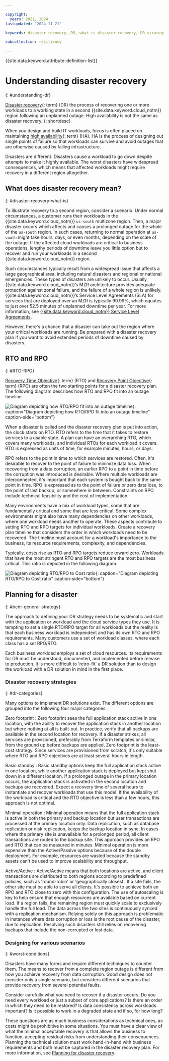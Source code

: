```yaml
---

copyright:
  years: 2021, 2024
lastupdated: "2024-11-21"

keywords: disaster recovery, DR, what is disaster recovery, DR strategy, disaster recovery options, disaster recovery strategy

subcollection: resiliency

---
```


{{site.data.keyword.attribute-definition-list}}

# Understanding disaster recovery
{: #understanding-dr}

[Disaster recovery](#x2113280){: term} (DR) the process of recovering one or more workloads to a working state in a second {{site.data.keyword.cloud_notm}} region following an unplanned outage. High availability is not the same as disaster recovery.
{: shortdesc}

When you design and build IT workloads, focus is often placed on maintaining [high availability](#x2284708){: term} (HA). HA is the process of designing out single points of failure so that workloads can survive and avoid outages that are otherwise caused by failing infrastructure.

Disasters are different. Disasters cause a workload to go down despite attempts to make it highly available. The worst disasters have widespread consequences, which means that affected workloads might require recovery in a different region altogether.

## What does disaster recovery mean?
{: #disaster-recovery-what-is}

To illustrate recovery to a second region, consider a scenario. Under normal circumstances, a customer runs their workloads in the {{site.data.keyword.cloud_notm}} `us-south` multizone region. Then, a major disaster occurs which affects and causes a prolonged outage for the whole of the `us-south` region. In such cases, returning to normal operation at `us-south` might take hours, days, or even months, depending on the scale of the outage. If the affected cloud workloads are critical to business operations, lengthy periods of downtime leave you little option but to recover and run your workloads in a second {{site.data.keyword.cloud_notm}} region.

Such circumstances typically result from a widespread issue that affects a large geographical area, including natural disasters and regional or national emergencies. These types of disasters are unlikely to occur. Usually, {{site.data.keyword.cloud_notm}}’s MZR architecture provides adequate protection against zonal failure, and the failure of a whole region is unlikely. {{site.data.keyword.cloud_notm}}’s Service Level Agreements (SLA) for services that are deployed over an MZR is typically 99.99%, which equates to just over 52.5 minutes of unplanned downtime per year. For more information, see [{{site.data.keyword.cloud_notm}} Service Level Agreements](/docs/overview?topic=overview-slas).

However, there's a chance that a disaster can take out the region where your critical workloads are running. Be prepared with a disaster recovery plan if you want to avoid extended periods of downtime caused by disasters.

## RTO and RPO
{: #RTO-RPO}

[Recovery Time Objective](#x3167918){: term} (RTO) and [Recovery Point Objective](#x3429911){: term} (RPO) are often the two starting points for a disaster recovery plan. The following diagram describes how RTO and RPO fit into an outage timeline.

![Diagram depicting how RTO/RPO fit into an outage timeline](images/outages-diagram.png "Diagram depicting how RTO/RPO fit into an outage timeline"){: caption="Diagram depicting how RTO/RPO fit into an outage timeline" caption-side="bottom"}

When a disaster is called and the disaster recovery plan is put into action, the clock starts on RTO. RTO refers to the time that it takes to restore services to a usable state. A plan can have an overarching RTO, which covers many workloads, and individual RTOs for each workload it covers. RTO is expressed as units of time, for example minutes, hours, or days.

RPO refers to the point in time to which services are restored. Often, it's desirable to recover to the point of failure to minimize data loss. When recovering from a data corruption, an earlier RPO to a point in time before the corruption was introduced is desirable. Where multiple workloads are interconnected, it's important that each system is bought back to the same point in time. RPO is expressed as to the point of failure or zero data loss, to the point of last backup, or somewhere in between. Constraints on RPO include technical feasibility and the cost of implementation.

Many environments have a mix of workload types, some that are fundamentally critical and some that are less critical. Some complex environments might also have many dependencies on other workloads, where one workload needs another to operate. These aspects contribute to setting RTO and RPO targets for individual workloads. Create a recovery plan timeline that considers the order in which workloads need to be recovered. The timeline must account for a workload's importance to the business, its resource requirements, complexity, and dependencies.

Typically, costs rise as RTO and RPO targets reduce toward zero. Workloads that have the most stringent RTO and RPO targets are the most business critical. This ratio is depicted in the following diagram.

![Diagram depicting RTO/RPO to Cost ratio](images/RTO-to-cost-curve.png "Diagram depicting RTO/RPO to Cost ratio"){: caption="Diagram depicting RTO/RPO to Cost ratio" caption-side="bottom"}

## Planning for a disaster
{: #bcdr-general-strategy}

The approach to defining your DR strategy needs to be systematic and start with the application or workload and the cloud service types they use. It is tempting to set a single RTO/RPO target for all workloads but the reality is that each business workload is independent and has its own RTO and RPO requirements. Many customers use a set of workload classes, where each class has a set RPO/RTO.

Each business workload employs a set of cloud resources. Its requirements for DR must be understood, documented, and implemented before release to production. It is more difficult to 'retro-fit' a DR solution than to design the workload with a DR solution in mind in the first place.

### Disaster recovery strategies
{: #dr-categories}

Many options to implement DR solutions exist. The different options are grouped into the following four major categories:

Zero footprint
:   Zero footprint sees the full application stack active in one location, with the ability to recover the application stack in another location but where nothing at all is built-out. In practice, verify that all backups are available in the second location for recovery. If a disaster strikes, all services are provisioned, preferably from Terraform templates or similar, from the ground up before backups are applied. Zero footprint is the least-cost strategy. Since services are provisioned from scratch, it's only suitable where RTO and RPO objectives are at least several hours in length.

Basic standby
:   Basic standby options keep the full application stack active in one location, while another application stack is deployed but kept shut down in a different location. If a prolonged outage in the primary location occurs, the application stack is activated in the second location and backups are recovered. Expect a recovery time of several hours to instantiate and recover workloads that use this model. If the availability of the workload is critical and the RTO objective is less than a few hours, this approach is not optimal.

Minimal operation
:   Minimal operation means that the full application stack is active in both the primary and backup location but user transactions are processed at the primary location only. Data replication, such as database replication or disk replication, keeps the backup location in sync. In cases where the primary site is unavailable for a prolonged period, all client transactions are routed to the backup site. This approach provides an RPO and RTO that can be measured in minutes. Minimal operation is more expensive than the Active/Passive options because of the double deployment. For example, resources are wasted because the standby assets can't be used to improve scalability and throughput.

Active/Active
:   Active/Active means that both locations are active, and client transactions are distributed to both regions according to predefined policies, such as 'round-robin' or 'geographically closest'. If a site fails, the other site must be able to serve all clients. It's possible to achieve both an RPO and RTO close to zero with this configuration. The use of autoscaling is key to help ensure that enough resources are available based on current load. If a region fails, the remaining region must quickly scale to exclusively handle the full load. The data across the two sites is continuously synced with a replication mechanism. Relying solely on this approach is problematic in instances where data corruption or loss is the root cause of the disaster, due to replication. Resolving such disasters still relies on recovering backups that include the non-corrupted or lost data.

### Designing for various scenarios
{: #worst-conditions}

Disasters have many forms and require different techniques to counter them. The means to recover from a complete region outage is different from how you achieve recovery from data corruption. Good design does not consider only a single scenario, but considers different scenarios that provide recovery from several potential faults.

Consider carefully what you need to recover if a disaster occurs. Do you need every workload or just a subset of core applications? Is there an order in which they need to be restored? Is data consistency across workloads important? Is it possible to work in a degraded state and if so, for how long?

These questions are as much business considerations as technical ones, as costs might be prohibitive in some situations. You must have a clear view of what the minimal acceptable recovery is that allows the business to function, accepting residual risks from understanding their consequences. Planning the technical solution must work hand-in-hand with business requirements and both must be captured in the disaster recovery plan. For more information, see [Planning for disaster recovery](/docs/resiliency?topic=resiliency-PlanningforDR).
